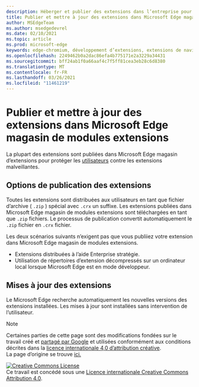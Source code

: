 ```yaml
---
description: Héberger et publier des extensions dans l’entreprise pour Microsoft Edge (Chromium).
title: Publier et mettre à jour des extensions dans Microsoft Edge magasin de modules extensions
author: MSEdgeTeam
ms.author: msedgedevrel
ms.date: 02/10/2021
ms.topic: article
ms.prod: microsoft-edge
keywords: edge-chromium, développement d’extensions, extensions de navigateur, addons, centre de partenaires, développeur
ms.openlocfilehash: 2249462b0a2dac86efa4b775171e2a3229a34431
ms.sourcegitcommit: bff24ab1f0a66aaf4c7f5ff81cea3eb28c6d8380
ms.translationtype: MT
ms.contentlocale: fr-FR
ms.lasthandoff: 03/26/2021
ms.locfileid: "11461219"
---
```

# <a name="publish-and-update-extensions-in-the-microsoft-edge-add-ons-store"></a>Publier et mettre à jour des extensions dans Microsoft Edge magasin de modules extensions  

La plupart des extensions sont publiées dans Microsoft Edge magasin d’extensions pour protéger les [utilisateurs][MicrosoftMicrosoftedgeInsiderAddonsEdgeextensions] contre les extensions malveillantes.  

## <a name="publish-options-for-extensions"></a>Options de publication des extensions  

Toutes les extensions sont distribuées aux utilisateurs en tant que fichier d’archive \( `.zip` \) spécial avec `.crx` un suffixe.  Les extensions publiées dans Microsoft Edge magasin de modules extensions sont téléchargées en tant que `.zip` fichiers.  Le processus de publication convertit automatiquement le `.zip` fichier en `.crx` fichier.  

Les deux scénarios suivants n’exigent pas que vous publiiez votre extension dans Microsoft Edge magasin de modules extensions.  

*   Extensions distribuées à l’aide Enterprise stratégie.  
*   Utilisation de répertoires d’extension décompressés sur un ordinateur local lorsque Microsoft Edge est en mode développeur.  

## <a name="updates-to-extensions"></a>Mises à jour des extensions

Le Microsoft Edge recherche automatiquement les nouvelles versions des extensions installées. Les mises à jour sont installées sans intervention de l’utilisateur.  


<!-- image links -->

<!-- links -->  

[MicrosoftMicrosoftedgeInsiderAddonsEdgeextensions]: https://microsoftedge.microsoft.com/insider-addons/category/EdgeExtensions "Extensions : Microsoft Edge les | Microsoft"  

> [!NOTE]
> Certaines parties de cette page sont des modifications fondées sur le travail créé et [partagé par Google][GoogleSitePolicies] et utilisées conformément aux conditions décrites dans la [licence internationale 4,0 d’attribution créative][CCA4IL].  
> La page d’origine se trouve [ici.](https://developer.chrome.com/extensions/hosting)  

[![Creative Commons License][CCby4Image]][CCA4IL]  
Ce travail est concédé sous une [Licence internationale Creative Commons Attribution 4.0][CCA4IL].  

[CCA4IL]: https://creativecommons.org/licenses/by/4.0  
[CCby4Image]: https://i.creativecommons.org/l/by/4.0/88x31.png  
[GoogleSitePolicies]: https://developers.google.com/terms/site-policies  

